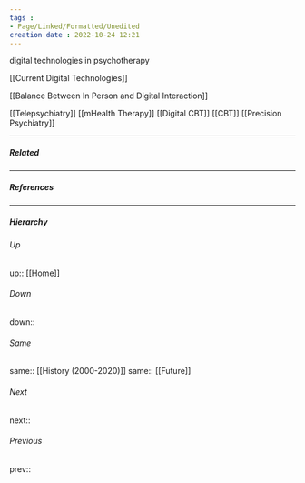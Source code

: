 ```yaml
---
tags :
- Page/Linked/Formatted/Unedited
creation date : 2022-10-24 12:21 
---
```


digital technologies in psychotherapy

[[Current Digital Technologies]]

[[Balance Between In Person and Digital Interaction]]

[[Telepsychiatry]]
[[mHealth Therapy]]
[[Digital CBT]]
[[CBT]]
[[Precision Psychiatry]]

---
##### Related


---
##### References


---
##### Hierarchy
###### Up
up:: [[Home]]
###### Down
down:: 
###### Same
same:: [[History (2000-2020)]]
same:: [[Future]]
###### Next
next:: 
###### Previous
prev:: 